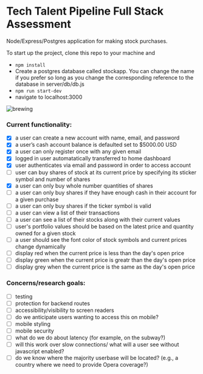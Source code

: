 # Tech Talent Pipeline Full Stack Assessment
Node/Express/Postgres application for making stock purchases. 

To start up the project, clone this repo to your machine and 

- `npm install` 
- Create a postgres database called stockapp. You can change the name if you prefer so long as you change the corresponding reference to the database in server/db/db.js
- `npm run start-dev`
- navigate to localhost:3000

![brewing](https://media.giphy.com/media/aBtCn9gW091Ju/giphy.gif)

### Current functionality:
- [x] a user can create a new account with name, email, and  password
- [x] a user’s cash  account balance is defaulted set to $5000.00  USD
- [x] a user can only register once with any given email
- [x] logged in user automatatically transferred to home dashboard
- [x] user authenticates via  email and password in order to access account
- [ ] user can buy  shares of stock at its current price by specifying its sticker symbol and number of shares
- [x] a user can  only buy whole number quantities  of  shares
- [ ] a user can only buy shares if they have enough cash in their account for a given purchase
- [ ] a user can only buy shares if the ticker symbol is valid
- [ ] a user can view a list of their transactions
- [ ] a user can see a list of their stocks along with their current values
- [ ] user's portfolio values should be based on the latest price and quantity owned for a given stock
- [ ] a user should see the font color of stock symbols and current prices change dynamically 
- [ ] display red when the current price is less than the day's open price
- [ ] display green when the current price is greatr than the day's open price
- [ ] display grey when the current price is the same as the day's open price

### Concerns/research goals:
- [ ] testing
- [ ] protection for backend routes
- [ ] accessibility/visibility to screen readers
- [ ] do we anticipate users wanting to access this on mobile? 
- [ ] mobile styling
- [ ] mobile security 
- [ ] what do we do about latency (for example, on the subway?)
- [ ] will this work over slow connections/ what will a user see without javascript enabled?
- [ ] do we know where the majority userbase will be located? (e.g., a country where we need to provide Opera coverage?)
